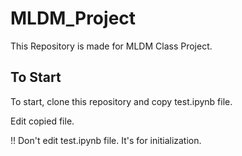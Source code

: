 # MLDM_Project
This Repository is made for MLDM Class Project.

## To Start
To start, clone this repository and copy test.ipynb file.

Edit copied file.

!! Don't edit test.ipynb file. It's for initialization.
